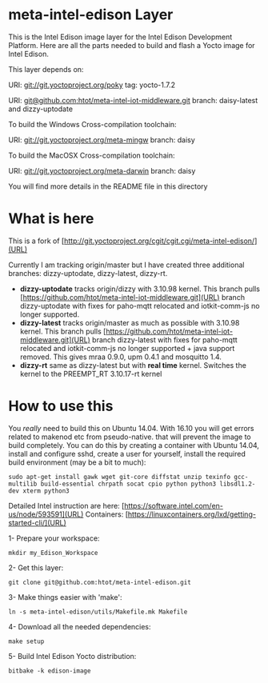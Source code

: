 # meta-intel-edison Layer

This is the Intel Edison image layer for the Intel Edison Development Platform. Here
are all the parts needed to build and flash a Yocto image for Intel Edison.

This layer depends on:


URI: [git://git.yoctoproject.org/poky](URL) tag: yocto-1.7.2

URI: [git@github.com:htot/meta-intel-iot-middleware.git](URL) branch: daisy-latest  and dizzy-uptodate

To build the Windows Cross-compilation toolchain:

URI: [git://git.yoctoproject.org/meta-mingw](URL) branch: daisy

To build the MacOSX Cross-compilation toolchain:

URI: [git://git.yoctoproject.org/meta-darwin](URL) branch: daisy

You will find more details in the README file in this directory

# What is here

This is a fork of [http://git.yoctoproject.org/cgit/cgit.cgi/meta-intel-edison/](URL)

Currently I am tracking origin/master but I have created three additional branches: dizzy-uptodate, dizzy-latest, dizzy-rt.

  * **dizzy-uptodate** tracks origin/dizzy with 3.10.98 kernel. This branch pulls [https://github.com/htot/meta-intel-iot-middleware.git](URL) branch dizzy-uptodate with fixes for paho-mqtt relocated and iotkit-comm-js no longer supported. 
  * **dizzy-latest** tracks origin/master as much as possible with 3.10.98 kernel. This branch pulls [https://github.com/htot/meta-intel-iot-middleware.git](URL) branch dizzy-latest with fixes for paho-mqtt relocated and iotkit-comm-js no longer supported + java support removed. This gives mraa 0.9.0, upm 0.4.1 and mosquitto 1.4.
* **dizzy-rt** same as dizzy-latest but with **real time** kernel. Switches the kernel to the PREEMPT_RT 3.10.17-rt kernel

# How to use this

You *really* need to build this on Ubuntu 14.04. With 16.10 you will get errors related to makenod etc from pseudo-native. that will prevent the image to build completely. You can do this by creating a container with Ubuntu 14.04, install and configure sshd, create a user for yourself, install the required build environment (may be a bit to much):

    sudo apt-get install gawk wget git-core diffstat unzip texinfo gcc-multilib build-essential chrpath socat cpio python python3 libsdl1.2-dev xterm python3

Detailed Intel instruction are here: [https://software.intel.com/en-us/node/593591](URL)
Containers: [https://linuxcontainers.org/lxd/getting-started-cli/](URL)

1- Prepare your workspace:

    mkdir my_Edison_Workspace

2- Get this layer:

    git clone git@github.com:htot/meta-intel-edison.git

3- Make things easier with 'make':

    ln -s meta-intel-edison/utils/Makefile.mk Makefile

4- Download all the needed dependencies:

    make setup

5- Build Intel Edison Yocto distribution:

    bitbake -k edison-image
